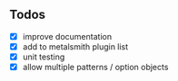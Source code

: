 ## Todos
- [x] improve documentation
- [x] add to metalsmith plugin list
- [x] unit testing
- [x] allow multiple patterns / option objects
